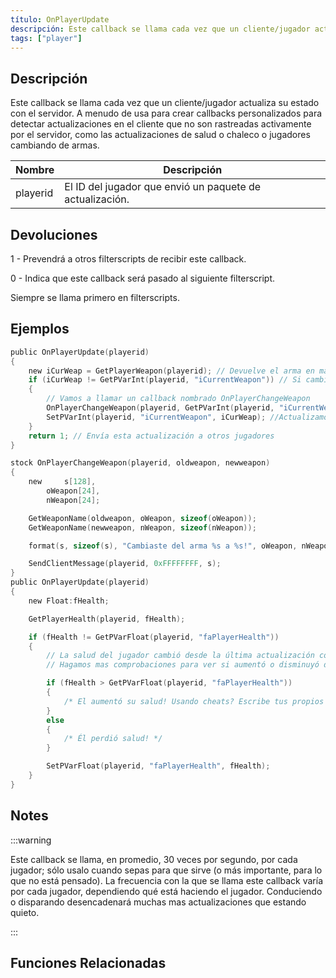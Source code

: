 ```yaml
---
título: OnPlayerUpdate
descripción: Este callback se llama cada vez que un cliente/jugador actualiza su estado con el servidor.
tags: ["player"]
---
```


## Descripción

Este callback se llama cada vez que un cliente/jugador actualiza su estado con el servidor. A menudo de usa para crear callbacks personalizados para detectar actualizaciones en el cliente que no son rastreadas activamente por el servidor, como las actualizaciones de salud o chaleco o jugadores cambiando de armas.

| Nombre   | Descripción                                			  |
| -------- | -------------------------------------------------------- |
| playerid | El ID del jugador que envió un paquete de actualización. |

## Devoluciones

1 - Prevendrá a otros filterscripts de recibir este callback.

0 - Indica que este callback será pasado al siguiente filterscript.

Siempre se llama primero en filterscripts.

## Ejemplos

```c
public OnPlayerUpdate(playerid)
{
    new iCurWeap = GetPlayerWeapon(playerid); // Devuelve el arma en mano actual del jugador
    if (iCurWeap != GetPVarInt(playerid, "iCurrentWeapon")) // Si cambió de arma desde la última actualización
    {
        // Vamos a llamar un callback nombrado OnPlayerChangeWeapon
        OnPlayerChangeWeapon(playerid, GetPVarInt(playerid, "iCurrentWeapon"), iCurWeap);
        SetPVarInt(playerid, "iCurrentWeapon", iCurWeap); //Actualizamos la variable de arma al jugador
    }
    return 1; // Envía esta actualización a otros jugadores
}

stock OnPlayerChangeWeapon(playerid, oldweapon, newweapon)
{
    new     s[128],
        oWeapon[24],
        nWeapon[24];

    GetWeaponName(oldweapon, oWeapon, sizeof(oWeapon));
    GetWeaponName(newweapon, nWeapon, sizeof(nWeapon));

    format(s, sizeof(s), "Cambiaste del arma %s a %s!", oWeapon, nWeapon);

    SendClientMessage(playerid, 0xFFFFFFFF, s);
}
public OnPlayerUpdate(playerid)
{
    new Float:fHealth;

    GetPlayerHealth(playerid, fHealth);

    if (fHealth != GetPVarFloat(playerid, "faPlayerHealth"))
    {
        // La salud del jugador cambió desde la última actualización con el servidor, así que obviamente eso es lo actualizado.
        // Hagamos mas comprobaciones para ver si aumentó o disminuyó de salud, anti-health cheat? ;)

        if (fHealth > GetPVarFloat(playerid, "faPlayerHealth"))
        {
            /* El aumentó su salud! Usando cheats? Escribe tus propios scripts aquí para expresar de qué manera el jugador ganó salud */
        }
        else
        {
            /* Él perdió salud! */
        }

        SetPVarFloat(playerid, "faPlayerHealth", fHealth);
    }
}
```

## Notes

<TipNPCCallbacksES />

:::warning

Este callback se llama, en promedio, 30 veces por segundo, por cada jugador; sólo usalo cuando sepas para que sirve (o más importante, para lo que no está pensado). La frecuencia con la que se llama este callback varía por cada jugador, dependiendo qué está haciendo el jugador. Conduciendo o disparando desencadenará muchas mas actualizaciones que estando quieto.

:::

## Funciones Relacionadas
